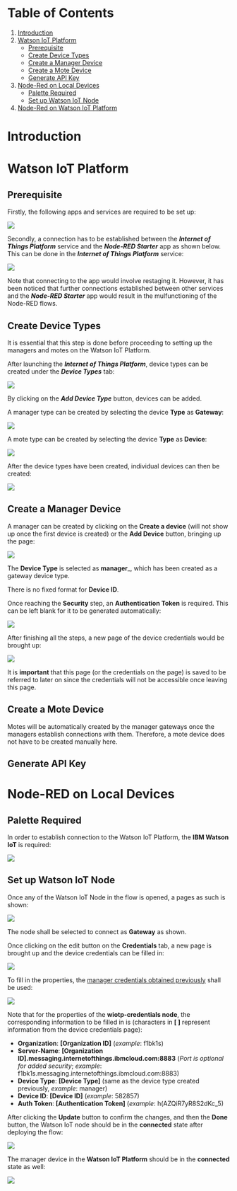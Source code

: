 Table of Contents
=================
1. [Introduction](#introduction)
1. [Watson IoT Platform](#watson-iot-platform)
    * [Prerequisite](#prerequisite)
    * [Create Device Types](#create-device-types)
    * [Create a Manager Device](#create-a-manager-device)
    * [Create a Mote Device](#create-a-mote-device)
    * [Generate API Key](#generate-api-key)
1. [Node-Red on Local Devices](#node-red-on-local-devices)
    * [Palette Required](#palette-required)
    * [Set up Watson IoT Node](#set-up-watson-iot-node)
1. [Node-Red on Watson IoT Platform](#node-red-on-watson-iot-platform)

# Introduction #

# Watson IoT Platform #

## Prerequisite ##
Firstly, the following apps and services are required to be set up:

![](images/ibm-cloud-apps.png)

Secondly, a connection has to be established between the __*Internet of Things Platform*__ service and the __*Node-RED Starter*__ app as shown below. This can be done in the __*Internet of Things Platform*__ service:

![](images/watson-iot-connections.png)

Note that connecting to the app would involve restaging it. However, it has been noticed that further connections established between other services and the __*Node-RED Starter*__ app would result in the mulfunctioning of the Node-RED flows.

## Create Device Types ##
It is essential that this step is done before proceeding to setting up the managers and motes on the Watson IoT Platform.

After launching the __*Internet of Things Platform*__, device types can be created under the __*Device Types*__ tab:

![](images/create-device-type.png)

By clicking on the __*Add Device Type*__ button, devices can be added.

A manager type can be created by selecting the device __Type__ as __Gateway__:

![](images/create-manager.png)

A mote type can be created by selecting the device __Type__ as __Device__:

![](images/create-mote.png)

After the device types have been created, individual devices can then be created:

![](images/create-device.png)

## Create a Manager Device ##

A manager can be created by clicking on the __Create a device__ (will not show up once the first device is created) or the __Add Device__ button, bringing up the page:

![](images/manager-id.png)

The __Device Type__ is selected as __manager___, which has been created as a gateway device type.

There is no fixed format for __Device ID__.

Once reaching the __Security__ step, an __Authentication Token__ is required. This can be left blank for it to be generated automatically:

![](images/manager-token.png)

After finishing all the steps, a new page of the device credentials would be brought up:

![](images/manager-credential.png)

It is __important__ that this page (or the credentials on the page) is saved to be referred to later on since the credentials will not be accessible once leaving this page.

## Create a Mote Device ##

Motes will be automatically created by the manager gateways once the managers establish connections with them. Therefore, a mote device does not have to be created manually here.

## Generate API Key ##



# Node-RED on Local Devices #

## Palette Required ##

In order to establish connection to the Watson IoT Platform, the __IBM Watson IoT__ is required:

![](images/watson-palette.png)

## Set up Watson IoT Node ##

Once any of the Watson IoT Node in the flow is opened, a pages as such is shown:

![](images/watson-node.png)

The node shall be selected to connect as __Gateway__ as shown.

Once clicking on the edit button on the __Credentials__ tab, a new page is brought up and the device credentials can be filled in:

![](images/watson-node-credential.png)

To fill in the properties, the [manager credentials obtained previously](#create-a-manager-device) shall be used:

![](images/manager-credential.png)

Note that for the properties of the __wiotp-credentials node__, the corresponding information to be filled in is (characters in __[ ]__ represent information from the device credentials page):

* __Organization__: __[Organization ID]__ (*example*: f1bk1s)
* __Server-Name__: __[Organization ID].messaging.internetofthings.ibmcloud.com:8883__ (*Port is optional for added security*; *example*: f1bk1s.messaging.internetofthings.ibmcloud.com:8883)
* __Device Type__: __[Device Type]__ (same as the device type created previously, *example*: manager)
* __Device ID__: __[Device ID]__ (*example*: 582857)
* __Auth Token__: __[Authentication Token]__ (*example*: h(AZQiR7yR8S2dKc_5)

After clicking the __Update__ button to confirm the changes, and then the __Done__ button, the Watson IoT node should be in the __connected__ state after deploying the flow:

![](images/watson-connected.png)

The manager device in the __Watson IoT Platform__ should be in the __connected__ state as well:

![](images/watson-iot-connected.png)
